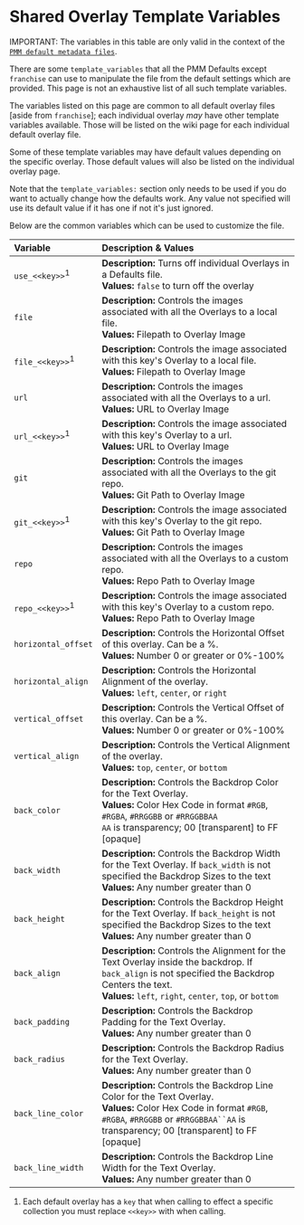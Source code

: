 # Shared Overlay Template Variables

IMPORTANT: The variables in this table are only valid in the context of the [`PMM default metadata files`](guide).

There are some `template_variables` that all the PMM Defaults except `franchise` can use to manipulate the file from the default settings which are provided.   This page is not an exhaustive list of all such template variables.

The variables listed on this page are common to all default overlay files [aside from `franchise`]; each individual overlay *may* have other template variables available.  Those will be listed on the wiki page for each individual default overlay file.

Some of these template variables may have default values depending on the specific overlay.  Those default values will also be listed on the individual overlay page.

Note that the `template_variables:` section only needs to be used if you do want to actually change how the defaults work. Any value not specified will use its default value if it has one if not it's just ignored.

Below are the common variables which can be used to customize the file.

| Variable                   | Description & Values                                                                                                                                                                                           |
|:---------------------------|:---------------------------------------------------------------------------------------------------------------------------------------------------------------------------------------------------------------|
| `use_<<key>>`<sup>1</sup>  | **Description:** Turns off individual Overlays in a Defaults file.<br>**Values:** `false` to turn off the overlay                                                                                              |
| `file`                     | **Description:** Controls the images associated with all the Overlays to a local file.<br>**Values:** Filepath to Overlay Image                                                                                |
| `file_<<key>>`<sup>1</sup> | **Description:** Controls the image associated with this key's Overlay to a local file.<br>**Values:** Filepath to Overlay Image                                                                               |
| `url`                      | **Description:** Controls the images associated with all the Overlays to a url.<br>**Values:** URL to Overlay Image                                                                                            |
| `url_<<key>>`<sup>1</sup>  | **Description:** Controls the image associated with this key's Overlay to a url.<br>**Values:** URL to Overlay Image                                                                                           |
| `git`                      | **Description:** Controls the images associated with all the Overlays to the git repo.<br>**Values:** Git Path to Overlay Image                                                                                |
| `git_<<key>>`<sup>1</sup>  | **Description:** Controls the image associated with this key's Overlay to the git repo.<br>**Values:** Git Path to Overlay Image                                                                               |
| `repo`                     | **Description:** Controls the images associated with all the Overlays to a custom repo.<br>**Values:** Repo Path to Overlay Image                                                                              |
| `repo_<<key>>`<sup>1</sup> | **Description:** Controls the image associated with this key's Overlay to a custom repo.<br>**Values:** Repo Path to Overlay Image                                                                             |
| `horizontal_offset`        | **Description:** Controls the Horizontal Offset of this overlay. Can be a %.<br>**Values:** Number 0 or greater or 0%-100%                                                                                     |
| `horizontal_align`         | **Description:** Controls the Horizontal Alignment of the overlay.<br>**Values:** `left`, `center`, or `right`                                                                                                 |
| `vertical_offset`          | **Description:** Controls the Vertical Offset of this overlay. Can be a %.<br>**Values:** Number 0 or greater or 0%-100%                                                                                       |
| `vertical_align`           | **Description:** Controls the Vertical Alignment of the overlay.<br>**Values:** `top`, `center`, or `bottom`                                                                                                   |
| `back_color`               | **Description:** Controls the Backdrop Color for the Text Overlay.<br>**Values:** Color Hex Code in format `#RGB`, `#RGBA`, `#RRGGBB` or `#RRGGBBAA`<br>`AA` is transparency; 00 [transparent] to FF [opaque]  |
| `back_width`               | **Description:** Controls the Backdrop Width for the Text Overlay. If `back_width` is not specified the Backdrop Sizes to the text<br>**Values:** Any number greater than 0                                    |
| `back_height`              | **Description:** Controls the Backdrop Height for the Text Overlay. If `back_height` is not specified the Backdrop Sizes to the text<br>**Values:** Any number greater than 0                                  |
| `back_align`               | **Description:** Controls the Alignment for the Text Overlay inside the backdrop. If `back_align` is not specified the Backdrop Centers the text.<br>**Values:** `left`, `right`, `center`, `top`, or `bottom` |
| `back_padding`             | **Description:** Controls the Backdrop Padding for the Text Overlay.<br>**Values:** Any number greater than 0                                                                                                  |
| `back_radius`              | **Description:** Controls the Backdrop Radius for the Text Overlay.<br>**Values:** Any number greater than 0                                                                                                   |
| `back_line_color`          | **Description:** Controls the Backdrop Line Color for the Text Overlay.<br>**Values:** Color Hex Code in format `#RGB`, `#RGBA`, `#RRGGBB` or `#RRGGBBAA``AA` is transparency; 00 [transparent] to FF [opaque] |
| `back_line_width`          | **Description:** Controls the Backdrop Line Width for the Text Overlay.<br>**Values:** Any number greater than 0                                                                                               |

1. Each default overlay has a `key` that when calling to effect a specific collection you must replace `<<key>>` with when calling.
